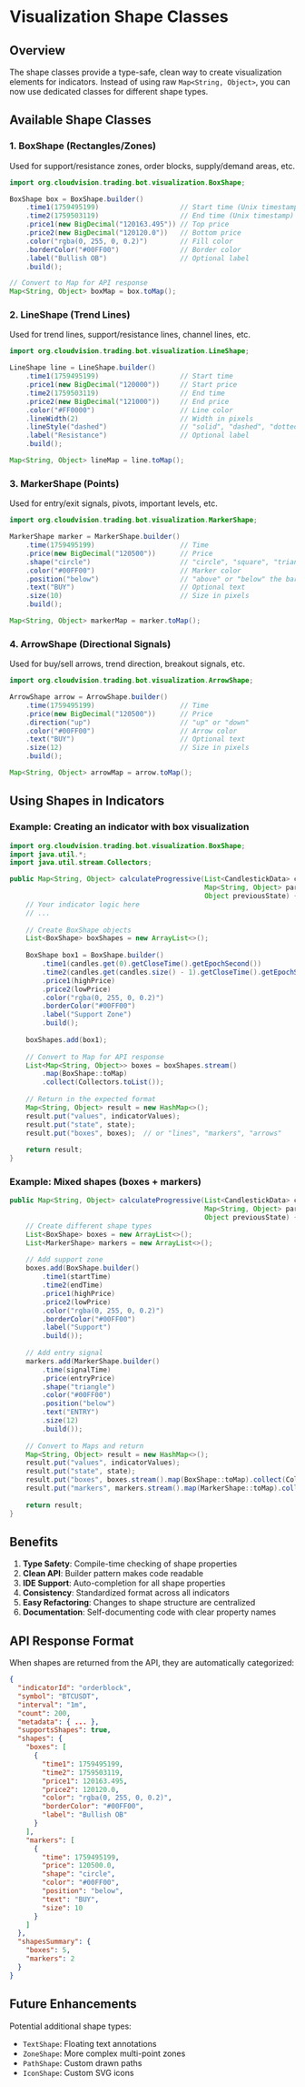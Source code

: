 # Visualization Shape Classes

## Overview

The shape classes provide a type-safe, clean way to create visualization elements for indicators. Instead of using raw `Map<String, Object>`, you can now use dedicated classes for different shape types.

## Available Shape Classes

### 1. BoxShape (Rectangles/Zones)

Used for support/resistance zones, order blocks, supply/demand areas, etc.

```java
import org.cloudvision.trading.bot.visualization.BoxShape;

BoxShape box = BoxShape.builder()
    .time1(1759495199)                    // Start time (Unix timestamp)
    .time2(1759503119)                    // End time (Unix timestamp)
    .price1(new BigDecimal("120163.495")) // Top price
    .price2(new BigDecimal("120120.0"))   // Bottom price
    .color("rgba(0, 255, 0, 0.2)")        // Fill color
    .borderColor("#00FF00")               // Border color
    .label("Bullish OB")                  // Optional label
    .build();

// Convert to Map for API response
Map<String, Object> boxMap = box.toMap();
```

### 2. LineShape (Trend Lines)

Used for trend lines, support/resistance lines, channel lines, etc.

```java
import org.cloudvision.trading.bot.visualization.LineShape;

LineShape line = LineShape.builder()
    .time1(1759495199)                    // Start time
    .price1(new BigDecimal("120000"))     // Start price
    .time2(1759503119)                    // End time
    .price2(new BigDecimal("121000"))     // End price
    .color("#FF0000")                     // Line color
    .lineWidth(2)                         // Width in pixels
    .lineStyle("dashed")                  // "solid", "dashed", "dotted"
    .label("Resistance")                  // Optional label
    .build();

Map<String, Object> lineMap = line.toMap();
```

### 3. MarkerShape (Points)

Used for entry/exit signals, pivots, important levels, etc.

```java
import org.cloudvision.trading.bot.visualization.MarkerShape;

MarkerShape marker = MarkerShape.builder()
    .time(1759495199)                     // Time
    .price(new BigDecimal("120500"))      // Price
    .shape("circle")                      // "circle", "square", "triangle", "diamond"
    .color("#00FF00")                     // Marker color
    .position("below")                    // "above" or "below" the bar
    .text("BUY")                          // Optional text
    .size(10)                             // Size in pixels
    .build();

Map<String, Object> markerMap = marker.toMap();
```

### 4. ArrowShape (Directional Signals)

Used for buy/sell arrows, trend direction, breakout signals, etc.

```java
import org.cloudvision.trading.bot.visualization.ArrowShape;

ArrowShape arrow = ArrowShape.builder()
    .time(1759495199)                     // Time
    .price(new BigDecimal("120500"))      // Price
    .direction("up")                      // "up" or "down"
    .color("#00FF00")                     // Arrow color
    .text("BUY")                          // Optional text
    .size(12)                             // Size in pixels
    .build();

Map<String, Object> arrowMap = arrow.toMap();
```

## Using Shapes in Indicators

### Example: Creating an indicator with box visualization

```java
import org.cloudvision.trading.bot.visualization.BoxShape;
import java.util.*;
import java.util.stream.Collectors;

public Map<String, Object> calculateProgressive(List<CandlestickData> candles, 
                                                Map<String, Object> params,
                                                Object previousState) {
    // Your indicator logic here
    // ...
    
    // Create BoxShape objects
    List<BoxShape> boxShapes = new ArrayList<>();
    
    BoxShape box1 = BoxShape.builder()
        .time1(candles.get(0).getCloseTime().getEpochSecond())
        .time2(candles.get(candles.size() - 1).getCloseTime().getEpochSecond())
        .price1(highPrice)
        .price2(lowPrice)
        .color("rgba(0, 255, 0, 0.2)")
        .borderColor("#00FF00")
        .label("Support Zone")
        .build();
    
    boxShapes.add(box1);
    
    // Convert to Map for API response
    List<Map<String, Object>> boxes = boxShapes.stream()
        .map(BoxShape::toMap)
        .collect(Collectors.toList());
    
    // Return in the expected format
    Map<String, Object> result = new HashMap<>();
    result.put("values", indicatorValues);
    result.put("state", state);
    result.put("boxes", boxes);  // or "lines", "markers", "arrows"
    
    return result;
}
```

### Example: Mixed shapes (boxes + markers)

```java
public Map<String, Object> calculateProgressive(List<CandlestickData> candles, 
                                                Map<String, Object> params,
                                                Object previousState) {
    // Create different shape types
    List<BoxShape> boxes = new ArrayList<>();
    List<MarkerShape> markers = new ArrayList<>();
    
    // Add support zone
    boxes.add(BoxShape.builder()
        .time1(startTime)
        .time2(endTime)
        .price1(highPrice)
        .price2(lowPrice)
        .color("rgba(0, 255, 0, 0.2)")
        .borderColor("#00FF00")
        .label("Support")
        .build());
    
    // Add entry signal
    markers.add(MarkerShape.builder()
        .time(signalTime)
        .price(entryPrice)
        .shape("triangle")
        .color("#00FF00")
        .position("below")
        .text("ENTRY")
        .size(12)
        .build());
    
    // Convert to Maps and return
    Map<String, Object> result = new HashMap<>();
    result.put("values", indicatorValues);
    result.put("state", state);
    result.put("boxes", boxes.stream().map(BoxShape::toMap).collect(Collectors.toList()));
    result.put("markers", markers.stream().map(MarkerShape::toMap).collect(Collectors.toList()));
    
    return result;
}
```

## Benefits

1. **Type Safety**: Compile-time checking of shape properties
2. **Clean API**: Builder pattern makes code readable
3. **IDE Support**: Auto-completion for all shape properties
4. **Consistency**: Standardized format across all indicators
5. **Easy Refactoring**: Changes to shape structure are centralized
6. **Documentation**: Self-documenting code with clear property names

## API Response Format

When shapes are returned from the API, they are automatically categorized:

```json
{
  "indicatorId": "orderblock",
  "symbol": "BTCUSDT",
  "interval": "1m",
  "count": 200,
  "metadata": { ... },
  "supportsShapes": true,
  "shapes": {
    "boxes": [
      {
        "time1": 1759495199,
        "time2": 1759503119,
        "price1": 120163.495,
        "price2": 120120.0,
        "color": "rgba(0, 255, 0, 0.2)",
        "borderColor": "#00FF00",
        "label": "Bullish OB"
      }
    ],
    "markers": [
      {
        "time": 1759495199,
        "price": 120500.0,
        "shape": "circle",
        "color": "#00FF00",
        "position": "below",
        "text": "BUY",
        "size": 10
      }
    ]
  },
  "shapesSummary": {
    "boxes": 5,
    "markers": 2
  }
}
```

## Future Enhancements

Potential additional shape types:
- `TextShape`: Floating text annotations
- `ZoneShape`: More complex multi-point zones
- `PathShape`: Custom drawn paths
- `IconShape`: Custom SVG icons

